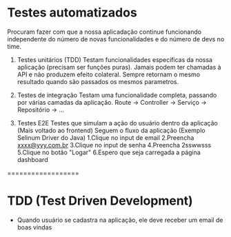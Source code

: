 # Testes automatizados

Procuram fazer com que a nossa aplicadação continue funcionando independente do número de novas funcionalidades e do número de devs no time.

1. Testes unitários (TDD)
Testam funcionalidades específicas da nossa aplicação (precisam ser funções puras).
Jamais podem ter chamadas à API e não produzem efeito colateral.
Sempre retornam o mesmo resultado quando são passados os mesmos parametros.

2. Testes de integração
Testam uma funcionalidade completa, passando por várias camadas da aplicação.
Route -> Controller -> Serviço -> Repositório -> ...

3. Testes E2E
Testes que simulam a ação do usuário dentro da aplicação (Mais voltado ao frontend)
Seguem o fluxo da aplicação (Exemplo Selinum Driver do Java)
1.Clique no input de email
2.Preencha xxxx@yyy.com.br
3.Clique no input de senha
4.Preencha 2sswwsss
5.Clique no botão "Logar"
6.Espero que seja carregada a página dashboard

==================

# TDD (Test Driven Development)

- Quando usuário se cadastra na aplicação, ele deve receber um email de boas vindas
